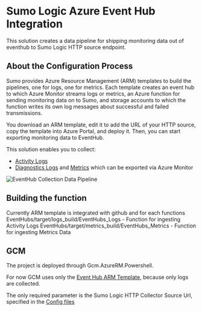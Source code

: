 # Sumo Logic Azure Event Hub Integration
This solution creates a data pipeline for shipping monitoring data out of eventhub to Sumo Logic HTTP source endpoint.

## About the Configuration Process
Sumo provides Azure Resource Management (ARM) templates to build the pipelines, one for logs, one for metrics. Each template creates an event hub to which Azure Monitor streams logs or metrics, an Azure function for sending monitoring data on to Sumo, and storage accounts to which the function writes its own log messages about successful and failed transmissions.

You download an ARM template, edit it to add the URL of your HTTP source, copy the template into Azure Portal, and deploy it. Then, you can start exporting monitoring data to EventHub.

This solution enables you to collect:

* [Activity Logs](https://help.sumologic.com/Send-Data/Applications-and-Other-Data-Sources/Azure-Audit/02Collect-Logs-for-Azure-Audit-from-Event-Hub)
* [Diagnostics Logs](https://help.sumologic.com/Send-Data/Collect-from-Other-Data-Sources/Azure_Monitoring/Collect_Logs_from_Azure_Monitor) and [Metrics](https://help.sumologic.com/Send-Data/Collect-from-Other-Data-Sources/Azure_Monitoring/Collect_Metrics_from_Azure_Monitor) which can be exported via Azure Monitor

![EventHub Collection Data Pipeline](https://s3.amazonaws.com/appdev-cloudformation-templates/AzureEventHubCollection.png)

## Building the function
Currently ARM template is integrated with github and for each functions
EventHubs/target/logs_build/EventHubs_Logs - Function for ingesting Activity Logs
EventHubs/target/metrics_build/EventHubs_Metrics - Function for ingesting Metrics Data

## GCM

The project is deployed through Gcm.AzureRM.Powershell.

For now GCM uses only the [Event Hub ARM Template](azuredeploy_logs.json), because only logs are collected. 

The only required parameter is the Sumo Logic HTTP Collector Source Url, specified in the [Config files](Config/deploy.app.json)

